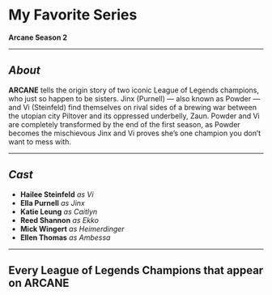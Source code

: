 # My Favorite Series
**Arcane Season 2**
***
***About***
---
**ARCANE** tells the origin story of two iconic League of Legends champions, who just so happen to be sisters. Jinx (Purnell) — also known as Powder — and Vi (Steinfeld) find themselves on rival sides of a brewing war between the utopian city Piltover and its oppressed underbelly, Zaun. Powder and Vi are completely transformed by the end of the first season, as Powder becomes the mischievous Jinx and Vi proves she’s one champion you don’t want to mess with.
***
***Cast***
---
- **Hailee Steinfeld** *as Vi*
- **Ella Purnell** *as Jinx*
- **Katie Leung** *as Caitlyn*
- **Reed Shannon** *as Ekko*
- **Mick Wingert** *as Heimerdinger*
- **Ellen Thomas** *as Ambessa*
***
## Every League of Legends Champions that appear on ARCANE

